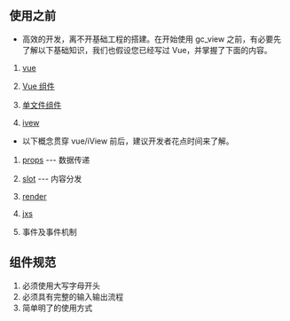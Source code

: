## 使用之前

- 高效的开发，离不开基础工程的搭建。在开始使用 gc_view 之前，有必要先了解以下基础知识，我们也假设您已经写过 Vue，并掌握了下面的内容。

1. [vue](https://cn.vuejs.org/)

2. [Vue 组件](https://cn.vuejs.org/v2/guide/components-registration.html)

3. [单文件组件](https://cn.vuejs.org/v2/guide/single-file-components.html)

4. [ivew](https://www.iviewui.com/docs/guide/start)

- 以下概念贯穿 vue/iView 前后，建议开发者花点时间来了解。

1. [props](https://cn.vuejs.org/v2/guide/components-props.html) --- 数据传递

2. [slot](https://cn.vuejs.org/v2/api/#slot) --- 内容分发

3. [render](https://cn.vuejs.org/v2/api/#render)

4. [jxs](https://cn.vuejs.org/v2/guide/render-function.html#ad)

5. 事件及事件机制

## 组件规范

1. 必须使用大写字母开头
2. 必须具有完整的输入输出流程
3. 简单明了的使用方式
